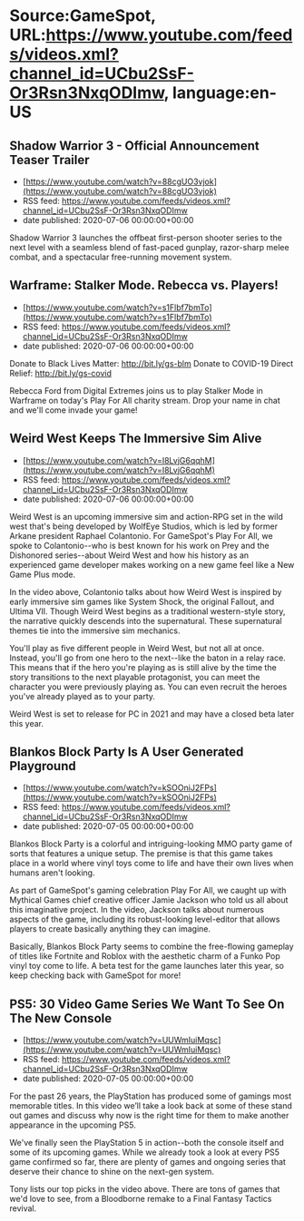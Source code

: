 # Source:GameSpot, URL:https://www.youtube.com/feeds/videos.xml?channel_id=UCbu2SsF-Or3Rsn3NxqODImw, language:en-US

## Shadow Warrior 3 - Official Announcement Teaser Trailer
 - [https://www.youtube.com/watch?v=88cgUO3vjok](https://www.youtube.com/watch?v=88cgUO3vjok)
 - RSS feed: https://www.youtube.com/feeds/videos.xml?channel_id=UCbu2SsF-Or3Rsn3NxqODImw
 - date published: 2020-07-06 00:00:00+00:00

Shadow Warrior 3 launches the offbeat first-person shooter series to the next level with a seamless blend of fast-paced gunplay, razor-sharp melee combat, and a spectacular free-running movement system.

## Warframe: Stalker Mode. Rebecca vs. Players!
 - [https://www.youtube.com/watch?v=s1Flbf7bmTo](https://www.youtube.com/watch?v=s1Flbf7bmTo)
 - RSS feed: https://www.youtube.com/feeds/videos.xml?channel_id=UCbu2SsF-Or3Rsn3NxqODImw
 - date published: 2020-07-06 00:00:00+00:00

Donate to Black Lives Matter: http://bit.ly/gs-blm
Donate to COVID-19 Direct Relief: http://bit.ly/gs-covid

Rebecca Ford from Digital Extremes joins us to play Stalker Mode in Warframe on today's Play For All charity stream. Drop your name in chat and we'll come invade your game!

## Weird West Keeps The Immersive Sim Alive
 - [https://www.youtube.com/watch?v=I8LvjG6qqhM](https://www.youtube.com/watch?v=I8LvjG6qqhM)
 - RSS feed: https://www.youtube.com/feeds/videos.xml?channel_id=UCbu2SsF-Or3Rsn3NxqODImw
 - date published: 2020-07-06 00:00:00+00:00

Weird West is an upcoming immersive sim and action-RPG set in the wild west that's being developed by WolfEye Studios, which is led by former Arkane president Raphael Colantonio. For GameSpot's Play For All, we spoke to Colantonio--who is best known for his work on Prey and the Dishonored series--about Weird West and how his history as an experienced game developer makes working on a new game feel like a New Game Plus mode.

In the video above, Colantonio talks about how Weird West is inspired by early immersive sim games like System Shock, the original Fallout, and Ultima VII. Though Weird West begins as a traditional western-style story, the narrative quickly descends into the supernatural. These supernatural themes tie into the immersive sim mechanics.

You'll play as five different people in Weird West, but not all at once. Instead, you'll go from one hero to the next--like the baton in a relay race. This means that if the hero you're playing as is still alive by the time the story transitions to the next playable protagonist, you can meet the character you were previously playing as. You can even recruit the heroes you've already played as to your party.

Weird West is set to release for PC in 2021 and may have a closed beta later this year.

## Blankos Block Party Is A User Generated Playground
 - [https://www.youtube.com/watch?v=kSOOniJ2FPs](https://www.youtube.com/watch?v=kSOOniJ2FPs)
 - RSS feed: https://www.youtube.com/feeds/videos.xml?channel_id=UCbu2SsF-Or3Rsn3NxqODImw
 - date published: 2020-07-05 00:00:00+00:00

Blankos Block Party is a colorful and intriguing-looking MMO party game of sorts that features a unique setup. The premise is that this game takes place in a world where vinyl toys come to life and have their own lives when humans aren't looking. 

As part of GameSpot's gaming celebration Play For All, we caught up with Mythical Games chief creative officer Jamie Jackson who told us all about this imaginative project. In the video, Jackson talks about numerous aspects of the game, including its robust-looking level-editor that allows players to create basically anything they can imagine. 

Basically, Blankos Block Party seems to combine the free-flowing gameplay of titles like Fortnite and Roblox with the aesthetic charm of a Funko Pop vinyl toy come to life. A beta test for the game launches later this year, so keep checking back with GameSpot for more!

## PS5: 30 Video Game Series We Want To See On The New Console
 - [https://www.youtube.com/watch?v=UUWmIuiMqsc](https://www.youtube.com/watch?v=UUWmIuiMqsc)
 - RSS feed: https://www.youtube.com/feeds/videos.xml?channel_id=UCbu2SsF-Or3Rsn3NxqODImw
 - date published: 2020-07-05 00:00:00+00:00

For the past 26 years, the PlayStation has produced some of gamings most memorable titles. In this video we’ll take a look back at some of these stand out games and discuss why now is the right time for them to make another appearance in the upcoming PS5.

We've finally seen the PlayStation 5 in action--both the console itself and some of its upcoming games. While we already took a look at every PS5 game confirmed so far, there are plenty of games and ongoing series that deserve their chance to shine on the next-gen system. 

Tony lists our top picks in the video above. There are tons of games that we'd love to see, from a Bloodborne remake to a Final Fantasy Tactics revival.

